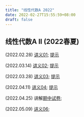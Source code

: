 ```yaml
---
title: "线性代数A 2022"
date: 2022-02-27T15:55:59+08:00
draft: false
---
```


## 线性代数A II (2022春夏)

(2022.02.28) [讲义01](../Linear_Algebra_II_2022/finished/01.pdf); [提示](../Linear_Algebra_II_2022/finished_answer/01.pdf)

(2022.03.14) [讲义02](../Linear_Algebra_II_2022/finished/02.pdf); [提示](../Linear_Algebra_II_2022/finished_answer/02.pdf)

(2022.03.28) [讲义03](../Linear_Algebra_II_2022/finished/03.pdf); [提示](../Linear_Algebra_II_2022/finished_answer/03.pdf)

(2022.04.11) [讲义04](../Linear_Algebra_II_2022/finished/04.pdf); [提示](../Linear_Algebra_II_2022/finished_answer/04.pdf)

(2022.04.25) 讲解[期中试卷](../Linear_Algebra_II_2022/finished/midterm.pdf);

(2022.05.09) [讲义06](../Linear_Algebra_II_2022/finished/06.pdf);